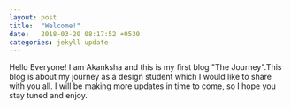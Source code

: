 ```yaml
---
layout: post
title:  "Welcome!"
date:   2018-03-20 08:17:52 +0530
categories: jekyll update
---
```

Hello Everyone! I am Akanksha and this is my first blog "The Journey".This blog is about my journey as a design student which I would like to share with you all. I will be making more updates in time to come, so I hope you stay tuned and enjoy.

[jekyll-docs]: https://jekyllrb.com/docs/home
[jekyll-gh]:   https://github.com/jekyll/jekyll
[jekyll-talk]: https://talk.jekyllrb.com/
